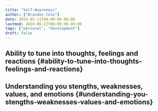 ```yaml
---
title: "Self-Awareness"
author: ["Brandon Cole"]
date: 2024-05-11T00:00:00-06:00
lastmod: 2024-06-22T00:00:00-06:00
tags: ["personal", "development"]
draft: false
---
```


## Ability to tune into thoughts, feelings and reactions {#ability-to-tune-into-thoughts-feelings-and-reactions}


## Understanding you stengths, weaknesses, values, and emotions {#understanding-you-stengths-weaknesses-values-and-emotions}
